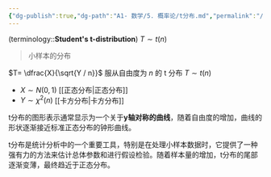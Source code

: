```yaml
---
{"dg-publish":true,"dg-path":"A1- 数学/5. 概率论/t分布.md","permalink":"/A1- 数学/5. 概率论/t分布/","dgPassFrontmatter":true,"noteIcon":"","created":"2024-10-15T17:01:07.717+08:00","updated":"2025-04-14T18:25:19.708+08:00"}
---
```


(terminology::**Student's t-distribution**)  $T\sim t(n)$
>小样本的分布

$T= \dfrac{X}{\sqrt{Y / n}}$   服从自由度为 $n$ 的 t 分布 $T\sim t(n)$
-  $X\sim N(0,1)$   [[正态分布\|正态分布]]
-  $Y\sim \chi^{2}(n)$     [[卡方分布\|卡方分布]]


t分布的图形表示通常显示为一个关于**y轴对称的曲线**，随着自由度的增加，曲线的形状逐渐接近标准正态分布的钟形曲线。

t分布是统计分析中的一个重要工具，特别是在处理小样本数据时，它提供了一种强有力的方法来估计总体参数和进行假设检验。随着样本量的增加，t分布的尾部逐渐变薄，最终趋近于正态分布。
